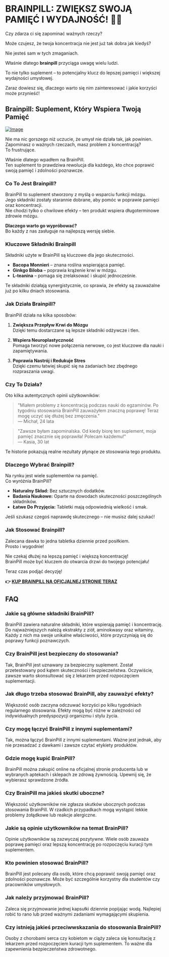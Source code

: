 # BRAINPILL: ZWIĘKSZ SWOJĄ PAMIĘĆ I WYDAJNOŚĆ! 🧠✨

Czy zdarza ci się zapominać ważnych rzeczy? 

Może czujesz, że twoja koncentracja nie jest już tak dobra jak kiedyś?

Nie jesteś sam w tych zmaganiach. 

Właśnie dlatego **brainpill** przyciąga uwagę wielu ludzi. 

To nie tylko suplement – to potencjalny klucz do lepszej pamięci i większej wydajności umysłowej. 

Zaraz dowiesz się, dlaczego warto się nim zainteresować i jakie korzyści może przynieść!

## Brainpill: Suplement, Który Wspiera Twoją Pamięć

[![Image](https://www2.sellhealth.com/134/brainpill_new_3_1.jpg)](https://gchaffi.com/P8KARZbC)

Nie ma nic gorszego niż uczucie, że umysł nie działa tak, jak powinien.  
Zapominasz o ważnych rzeczach, masz problem z koncentracją?  
To frustrujące.

Właśnie dlatego wpadłem na BrainPill.  
Ten suplement to prawdziwa rewolucja dla każdego, kto chce poprawić swoją pamięć i zdolności poznawcze.  

### Co To Jest Brainpill?

BrainPill to suplement stworzony z myślą o wsparciu funkcji mózgu.  
Jego składniki zostały starannie dobrane, aby pomóc w poprawie pamięci oraz koncentracji.  
Nie chodzi tylko o chwilowe efekty – ten produkt wspiera długoterminowe zdrowie mózgu.

**Dlaczego warto go wypróbować?**  
Bo każdy z nas zasługuje na najlepszą wersję siebie.

### Kluczowe Składniki Brainpill

Składniki użyte w BrainPill są kluczowe dla jego skuteczności.  

- **Bacopa Monnieri** – znana roślina wspierająca pamięć.
- **Ginkgo Biloba** – poprawia krążenie krwi w mózgu.
- **L-teanina** – pomaga się zrelaksować i skupić jednocześnie.

Te składniki działają synergistycznie, co sprawia, że efekty są zauważalne już po kilku dniach stosowania.

### Jak Działa Brainpill?

BrainPill działa na kilka sposobów:

1. **Zwiększa Przepływ Krwi do Mózgu**  
   Dzięki temu dostarczane są lepsze składniki odżywcze i tlen.

2. **Wspiera Neuroplastyczność**  
   Pomaga tworzyć nowe połączenia nerwowe, co jest kluczowe dla nauki i zapamiętywania.

3. **Poprawia Nastrój i Redukuje Stres**  
   Dzięki czemu łatwiej skupić się na zadaniach bez zbędnego rozpraszania uwagi.

### Czy To Działa?

Oto kilka autentycznych opinii użytkowników:

> "Miałem problemy z koncentracją podczas nauki do egzaminów. Po tygodniu stosowania BrainPill zauważyłem znaczną poprawę! Teraz mogę uczyć się dłużej bez zmęczenia."   
> — Michał, 24 lata

> "Zawsze byłam zapominalska. Od kiedy biorę ten suplement, moja pamięć znacznie się poprawiła! Polecam każdemu!"   
> — Kasia, 30 lat

Te historie pokazują realne rezultaty płynące ze stosowania tego produktu.

### Dlaczego Wybrać Brainpill?

Na rynku jest wiele suplementów na pamięć.  
Co wyróżnia BrainPill?

- **Naturalny Skład:** Bez sztucznych dodatków.
- **Badania Naukowe:** Oparte na dowodach skuteczności poszczególnych składników.
- **Łatwe Do Przyjęcia:** Tabletki mają odpowiednią wielkość i smak.

Jeśli szukasz czegoś naprawdę skutecznego – nie musisz dalej szukać!

### Jak Stosować Brainpill?

Zalecana dawka to jedna tabletka dziennie przed posiłkiem.  
Prosto i wygodnie! 

Nie czekaj dłużej na lepszą pamięć i większą koncentrację!  
BrainPill może być kluczem do otwarcia drzwi do twojego potencjału!

Teraz czas podjąć decyzję!



**👉 [KUP BRAINPILL NA OFICJALNEJ STRONIE TERAZ](https://gchaffi.com/P8KARZbC)**

## FAQ

### Jakie są główne składniki BrainPill?
BrainPill zawiera naturalne składniki, które wspierają pamięć i koncentrację. Do najważniejszych należą ekstrakty z ziół, aminokwasy oraz witaminy. Każdy z nich ma swoje unikalne właściwości, które przyczyniają się do poprawy funkcji poznawczych.

### Czy BrainPill jest bezpieczny do stosowania?
Tak, BrainPill jest uznawany za bezpieczny suplement. Został przetestowany pod kątem skuteczności i bezpieczeństwa. Oczywiście, zawsze warto skonsultować się z lekarzem przed rozpoczęciem suplementacji.

### Jak długo trzeba stosować BrainPill, aby zauważyć efekty?
Większość osób zaczyna odczuwać korzyści po kilku tygodniach regularnego stosowania. Efekty mogą być różne w zależności od indywidualnych predyspozycji organizmu i stylu życia.

### Czy mogę łączyć BrainPill z innymi suplementami?
Tak, można łączyć BrainPill z innymi suplementami. Ważne jest jednak, aby nie przesadzać z dawkami i zawsze czytać etykiety produktów. 

### Gdzie mogę kupić BrainPill?
BrainPill można zakupić online na oficjalnej stronie producenta lub w wybranych aptekach i sklepach ze zdrową żywnością. Upewnij się, że wybierasz sprawdzone źródła.

### Czy BrainPill ma jakieś skutki uboczne?
Większość użytkowników nie zgłasza skutków ubocznych podczas stosowania BrainPill. W rzadkich przypadkach mogą wystąpić lekkie problemy żołądkowe lub reakcje alergiczne.

### Jakie są opinie użytkowników na temat BrainPill?
Opinie użytkowników są zazwyczaj pozytywne. Wiele osób zauważa poprawę pamięci oraz lepszą koncentrację po rozpoczęciu kuracji tym suplementem.

### Kto powinien stosować BrainPill?
BrainPill jest polecany dla osób, które chcą poprawić swoją pamięć oraz zdolności poznawcze. Może być szczególnie korzystny dla studentów czy pracowników umysłowych.

### Jak należy przyjmować BrainPill?
Zaleca się przyjmowanie jednej kapsułki dziennie popijając wodą. Najlepiej robić to rano lub przed ważnymi zadaniami wymagającymi skupienia.

### Czy istnieją jakieś przeciwwskazania do stosowania BrainPill?
Osoby z chorobami serca czy kobietom w ciąży zaleca się konsultację z lekarzem przed rozpoczęciem kuracji tym suplementem. To ważne dla zapewnienia bezpieczeństwa zdrowotnego.